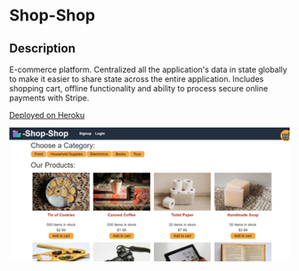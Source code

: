# Shop-Shop

## Description
E-commerce platform. Centralized all the application's data in state globally to make it easier to share state across the entire application. Includes shopping cart, offline functionality and ability to process secure online payments with Stripe.  

[Deployed on Heroku](https://warm-island-43994.herokuapp.com/)

![image](https://github.com/emilyadarr/shop-shop/blob/64d120820eccc88939745697b657d475a4ca7ed4/client/public/images/shop-shop-screenshot.png)

